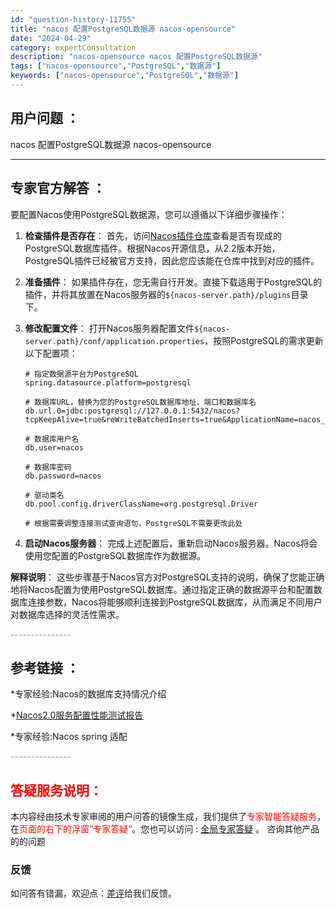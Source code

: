 ```yaml
---
id: "question-history-11755"
title: "nacos 配置PostgreSQL数据源 nacos-opensource"
date: "2024-04-29"
category: expertConsultation
description: "nacos-opensource nacos 配置PostgreSQL数据源"
tags: ["nacos-opensource","PostgreSQL","数据源"]
keywords: ["nacos-opensource","PostgreSQL","数据源"]
---
```


## 用户问题 ： 
 nacos 配置PostgreSQL数据源 nacos-opensource 

---------------
## 专家官方解答 ：

要配置Nacos使用PostgreSQL数据源，您可以遵循以下详细步骤操作：

1. **检查插件是否存在**：
   首先，访问[Nacos插件仓库](https://github.com/nacos-group/nacos-plugin)查看是否有现成的PostgreSQL数据库插件。根据Nacos开源信息，从2.2版本开始，PostgreSQL插件已经被官方支持，因此您应该能在仓库中找到对应的插件。

2. **准备插件**：
   如果插件存在，您无需自行开发。直接下载适用于PostgreSQL的插件，并将其放置在Nacos服务器的`${nacos-server.path}/plugins`目录下。

3. **修改配置文件**：
   打开Nacos服务器配置文件`${nacos-server.path}/conf/application.properties`，按照PostgreSQL的需求更新以下配置项：
   ```
   # 指定数据源平台为PostgreSQL
   spring.datasource.platform=postgresql
   
   # 数据库URL，替换为您的PostgreSQL数据库地址、端口和数据库名
   db.url.0=jdbc:postgresql://127.0.0.1:5432/nacos?tcpKeepAlive=true&reWriteBatchedInserts=true&ApplicationName=nacos_java
   
   # 数据库用户名
   db.user=nacos
   
   # 数据库密码
   db.password=nacos
   
   # 驱动类名
   db.pool.config.driverClassName=org.postgresql.Driver
   
   # 根据需要调整连接测试查询语句，PostgreSQL不需要更改此处
   ```

4. **启动Nacos服务器**：
   完成上述配置后，重新启动Nacos服务器。Nacos将会使用您配置的PostgreSQL数据库作为数据源。

**解释说明**：
这些步骤基于Nacos官方对PostgreSQL支持的说明，确保了您能正确地将Nacos配置为使用PostgreSQL数据库。通过指定正确的数据源平台和配置数据库连接参数，Nacos将能够顺利连接到PostgreSQL数据库，从而满足不同用户对数据库选择的灵活性需求。


<font color="#949494">---------------</font> 


## 参考链接 ：

*专家经验:Nacos的数据库支持情况介绍 
 
 *[Nacos2.0服务配置性能测试报告](https://nacos.io/docs/latest/guide/admin/nacos2-config-benchmark)
 
 *专家经验:Nacos spring 适配 


 <font color="#949494">---------------</font> 
 


## <font color="#FF0000">答疑服务说明：</font> 

本内容经由技术专家审阅的用户问答的镜像生成，我们提供了<font color="#FF0000">专家智能答疑服务</font>，在<font color="#FF0000">页面的右下的浮窗”专家答疑“</font>。您也可以访问 : [全局专家答疑](https://opensource.alibaba.com/chatBot) 。 咨询其他产品的的问题

### 反馈
如问答有错漏，欢迎点：[差评](https://ai.nacos.io/user/feedbackByEnhancerGradePOJOID?enhancerGradePOJOId=12692)给我们反馈。
